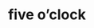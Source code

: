 ---
layout: smileys&emotion
title: five o’clock
emoji: five_oclock
permalink: 🕔.html
image: assets/img/3moji/five_oclock.png
---